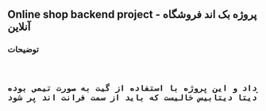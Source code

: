 <h2>Online shop backend project -  پروژه بک اند فروشگاه آنلاین</h2>

<h3>توضیحات<h3>
<pre>
<p>
زمانی که روی این پروژه بک اند گذاشه شد 3 روز بوده است یعنی از 20 خرداد تا 23 خرداد و این پروژه با استفاده از گیت به صورت تیمی بوده 
و با استفاده از زبان بک اند جنگو و دیتابیس اسکیولایت زده شده است و دیتا دیتابیس خالیست که باید از سمت فرانت اند پر شود(:
</p>
</pre>
